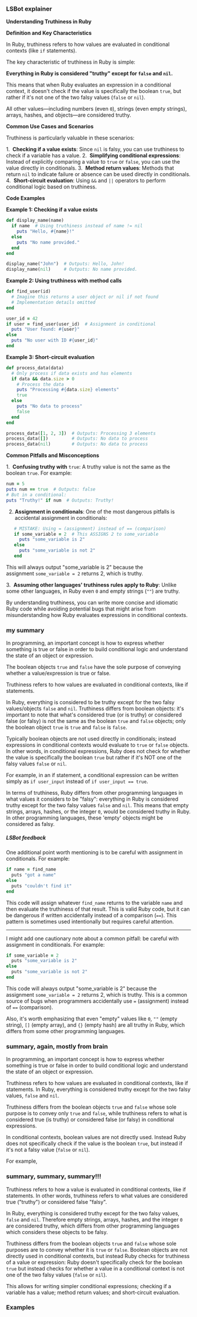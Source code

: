 ### LSBot explainer

**Understanding Truthiness in Ruby**

**Definition and Key Characteristics**

In Ruby, truthiness refers to how values are evaluated in conditional contexts (like `if` statements).

The key characteristic of truthiness in Ruby is simple:

**Everything in Ruby is considered "truthy" except for `false` and `nil`.**

This means that when Ruby evaluates an expression in a conditional context, it doesn't check if the value is specifically the boolean `true`, but rather if it's not one of the two falsy values (`false` or `nil`). 

All other values—including numbers (even `0`), strings (even empty strings), arrays, hashes, and objects—are considered truthy.

**Common Use Cases and Scenarios**

Truthiness is particularly valuable in these scenarios:

1.  ​**Checking if a value exists**​: Since `nil` is falsy, you can use truthiness to check if a variable has a value.
2.  ​**Simplifying conditional expressions**​: Instead of explicitly comparing a value to `true` or `false`, you can use the value directly in conditionals.
3.  ​**Method return values**​: Methods that return `nil` to indicate failure or absence can be used directly in conditionals.
4.  ​**Short-circuit evaluation**​: Using `&&` and `||` operators to perform conditional logic based on truthiness.

**Code Examples**

**Example 1: Checking if a value exists**

```ruby
def display_name(name)
  if name  # Using truthiness instead of name != nil
    puts "Hello, #{name}!"
  else
    puts "No name provided."
  end
end

display_name("John")  # Outputs: Hello, John!
display_name(nil)     # Outputs: No name provided.
```

**Example 2: Using truthiness with method calls**

```ruby
def find_user(id)
  # Imagine this returns a user object or nil if not found
  # Implementation details omitted
end

user_id = 42
if user = find_user(user_id)  # Assignment in conditional
  puts "User found: #{user}"
else
  puts "No user with ID #{user_id}"
end
```

**Example 3: Short-circuit evaluation**

```ruby
def process_data(data)
  # Only process if data exists and has elements
  if data && data.size > 0
    # Process the data
    puts "Processing #{data.size} elements"
    true
  else
    puts "No data to process"
    false
  end
end

process_data([1, 2, 3])  # Outputs: Processing 3 elements
process_data([])         # Outputs: No data to process
process_data(nil)        # Outputs: No data to process
```

**Common Pitfalls and Misconceptions**

1.  ​**Confusing truthy with** `true`​: A truthy value is not the same as the boolean `true`. For example:

```ruby
num = 5
puts num == true  # Outputs: false
# But in a conditional:
puts "Truthy!" if num  # Outputs: Truthy!
```

2. **Assignment in conditionals**​: One of the most dangerous pitfalls is accidental assignment in conditionals:
  
```ruby
   # MISTAKE: Using = (assignment) instead of == (comparison)  
   if some_variable = 2  # This ASSIGNS 2 to some_variable  
     puts "some_variable is 2"  
   else  
     puts "some_variable is not 2"  
   end  
```

This will always output "some_variable is 2" because the assignment `some_variable = 2` returns 2, which is truthy.

3.  ​**Assuming other languages' truthiness rules apply to Ruby**​: Unlike some other languages, in Ruby even `0` and empty strings (`""`) are truthy.


By understanding truthiness, you can write more concise and idiomatic Ruby code while avoiding potential bugs that might arise from misunderstanding how Ruby evaluates expressions in conditional contexts.


### my summary

In programming, an important concept is how to express whether something is true or false in order to build conditional logic and understand the state of an object or expression.

The boolean objects `true` and `false` have the sole purpose of conveying whether a value/expression is true or false.

Truthiness refers to how values are evaluated in conditional contexts, like if statements.

In Ruby, everything is considered to be truthy except for the two falsy values/objects `false` and `nil`. Truthiness differs from boolean objects: it's important to note that what's considered true (or is truthy) or considered false (or falsy) is not the same as the boolean `true` and `false` objects; only the boolean object `true` is `true` and `false` is `false`.

Typically boolean objects are not used directly in conditionals; instead expressions in conditional contexts would evaluate to `true` or `false` objects. In other words, in conditional expressions, Ruby does not check for whether the value is specifically the boolean `true` but rather if it's NOT one of the falsy values `false` or `nil`.

For example, in an if statement, a conditional expression can be written simply as `if user_input` instead of `if user_input == true`. 

In terms of truthiness, Ruby differs from other programming languages in what values it considers to be "falsy": everything in Ruby is considered truthy except for the two falsy values `false` and `nil`. This means that empty strings, arrays, hashes, or the integer `0`, would be considered truthy in Ruby. In other programming languages, these 'empty' objects might be considered as falsy.

##### LSBot feedback

One additional point worth mentioning is to be careful with assignment in conditionals. For example:
  
```ruby
if name = find_name  
  puts "got a name"  
else  
  puts "couldn't find it"  
end  
```

This code will assign whatever `find_name` returns to the variable `name` and then evaluate the truthiness of that result. This is valid Ruby code, but it can be dangerous if written accidentally instead of a comparison (`==`). This pattern is sometimes used intentionally but requires careful attention.

---

I might add one cautionary note about a common pitfall: be careful with assignment in conditionals. For example:
  
```ruby
if some_variable = 2  
  puts "some_variable is 2"  
else  
  puts "some_variable is not 2"  
end  
```

This code will always output "some_variable is 2" because the assignment `some_variable = 2` returns 2, which is truthy. This is a common source of bugs when programmers accidentally use `=` (assignment) instead of `==` (comparison).

Also, it's worth emphasizing that even "empty" values like `0`, `""` (empty string), `[]` (empty array), and `{}` (empty hash) are all truthy in Ruby, which differs from some other programming languages.


### summary, again, mostly from brain

In programming, an important concept is how to express whether something is true or false in order to build conditional logic and understand the state of an object or expression.

Truthiness refers to how values are evaluated in conditional contexts, like if statements. In Ruby, everything is considered truthy except for the two falsy values, `false` and `nil`.

Truthiness differs from the boolean objects `true` and `false` whose sole purpose is to convey only `true` and `false`, while truthiness refers to what is considered true (is truthy) or considered false (or falsy) in conditional expressions.

In conditional contexts, boolean values are not directly used. Instead Ruby does not specifically check if the value is  the boolean `true`, but instead if it's not a falsy value (`false` or `nil`).

For example, 

### summary, summary, summary!!!

Truthiness refers to how a value is evaluated in conditional contexts, like if statements. In other words, truthiness refers to what values are considered true ("truthy") or considered false "falsy".

In Ruby, everything is considered truthy except for the two falsy values, `false` and `nil`. Therefore empty strings, arrays, hashes, and the integer `0` are considered truthy, which differs from other programming languages which considers these objects to be falsy.

Truthiness differs from the boolean objects `true` and `false` whose sole purposes are to convey whether it is `true` or `false`. Boolean objects are not directly used in conditional contexts, but instead Ruby checks for truthiness of a value or expression: Ruby doesn't specifically check for the boolean `true` but instead checks for whether a value in a conditional context is not one of the two falsy values (`false` or `nil`).



This allows for writing simpler conditional expressions; checking if a variable has a value; method return values; and short-circuit evaluation.

### Examples

